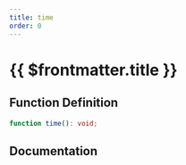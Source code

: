 ```yaml
---
title: time
order: 0
---
```


# {{ $frontmatter.title }}

## Function Definition

```ts
function time(): void;
```

## Documentation

<!--@include: ./parts/time.md-->
